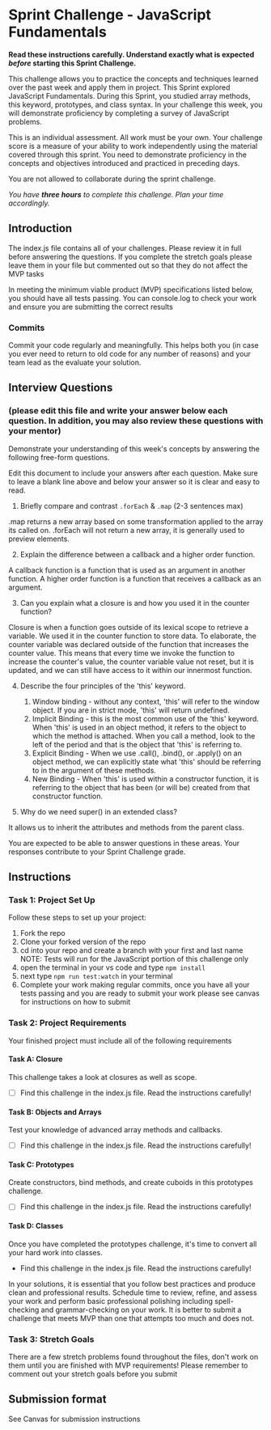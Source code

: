 # Sprint Challenge - JavaScript Fundamentals

**Read these instructions carefully. Understand exactly what is expected _before_ starting this Sprint Challenge.**

This challenge allows you to practice the concepts and techniques learned over the past week and apply them in project. This Sprint explored JavaScript Fundamentals. During this Sprint, you studied array methods, this keyword, prototypes, and class syntax. In your challenge this week, you will demonstrate proficiency by completing a survey of JavaScript problems.

This is an individual assessment. All work must be your own. Your challenge score is a measure of your ability to work independently using the material covered through this sprint. You need to demonstrate proficiency in the concepts and objectives introduced and practiced in preceding days.

You are not allowed to collaborate during the sprint challenge.

_You have **three hours** to complete this challenge. Plan your time accordingly._

## Introduction

The index.js file contains all of your challenges. Please review it in full before answering the questions. If you complete the stretch goals please leave them in your file but commented out so that they do not affect the MVP tasks

In meeting the minimum viable product (MVP) specifications listed below, you should have all tests passing. You can console.log to check your work and ensure you are submitting the correct results

### Commits

Commit your code regularly and meaningfully. This helps both you (in case you ever need to return to old code for any number of reasons) and your team lead as the evaluate your solution.

## Interview Questions

### (please edit this file and write your answer below each question. In addition, you may also review these questions with your mentor)

Demonstrate your understanding of this week's concepts by answering the following free-form questions.

Edit this document to include your answers after each question. Make sure to leave a blank line above and below your answer so it is clear and easy to read.

1. Briefly compare and contrast `.forEach` & `.map` (2-3 sentences max)

.map returns a new array based on some transformation applied to the array its called on. .forEach will not return a new array, it is generally used to preview elements.

2. Explain the difference between a callback and a higher order function.

A callback function is a function that is used as an argument in another function. A higher order function is a function that receives a callback as an argument.

3. Can you explain what a closure is and how you used it in the counter function?

Closure is when a function goes outside of its lexical scope to retrieve a variable. We used it in the counter function to store data. To elaborate, the counter variable was declared outside of the function that increases the counter value. This means that every time we invoke the function to increase the counter's value, the counter variable value not reset, but it is updated, and we can still have access to it within our innermost function.

4. Describe the four principles of the 'this' keyword.

   1. Window binding - without any context, 'this' will refer to the window object. If you are in strict mode, 'this' will return undefined.
   2. Implicit Binding - this is the most common use of the 'this' keyword. When 'this' is used in an object method, it refers to the object to which the method is attached. When you call a method, look to the left of the period and that is the object that 'this' is referring to.
   3. Explicit Binding - When we use .call(), .bind(), or .apply() on an object method, we can explicitly state what 'this' should be referring to in the argument of these methods.
   4. New Binding - When 'this' is used within a constructor function, it is referring to the object that has been (or will be) created from that constructor function.

5. Why do we need super() in an extended class?

It allows us to inherit the attributes and methods from the parent class.

You are expected to be able to answer questions in these areas. Your responses contribute to your Sprint Challenge grade.

## Instructions

### Task 1: Project Set Up

Follow these steps to set up your project:

1. Fork the repo
2. Clone your forked version of the repo
3. cd into your repo and create a branch with your first and last name
   NOTE: Tests will run for the JavaScript portion of this challenge only
4. open the terminal in your vs code and type `npm install`
5. next type `npm run test:watch` in your terminal
6. Complete your work making regular commits, once you have all your tests passing and you are ready to submit your work please see canvas for instructions on how to submit

### Task 2: Project Requirements

Your finished project must include all of the following requirements

#### Task A: Closure

This challenge takes a look at closures as well as scope.

- [ ] Find this challenge in the index.js file. Read the instructions carefully!

#### Task B: Objects and Arrays

Test your knowledge of advanced array methods and callbacks.

- [ ] Find this challenge in the index.js file. Read the instructions carefully!

#### Task C: Prototypes

Create constructors, bind methods, and create cuboids in this prototypes challenge.

- [ ] Find this challenge in the index.js file. Read the instructions carefully!

#### Task D: Classes

Once you have completed the prototypes challenge, it's time to convert all your hard work into classes.

- Find this challenge in the index.js file. Read the instructions carefully!

In your solutions, it is essential that you follow best practices and produce clean and professional results. Schedule time to review, refine, and assess your work and perform basic professional polishing including spell-checking and grammar-checking on your work. It is better to submit a challenge that meets MVP than one that attempts too much and does not.

### Task 3: Stretch Goals

There are a few stretch problems found throughout the files, don't work on them until you are finished with MVP requirements! Please remember to comment out your stretch goals before you submit

## Submission format

See Canvas for submission instructions

